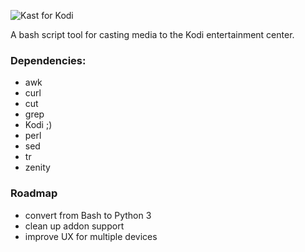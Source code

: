 ![Kast for Kodi](https://github.com/MichaelTunnell/Kast/blob/master/media/kast-logo.jpg)

A bash script tool for casting media to the Kodi entertainment center.

### Dependencies:
- awk
- curl
- cut
- grep
- Kodi ;)
- perl
- sed
- tr
- zenity

### Roadmap
- convert from Bash to Python 3
- clean up addon support
- improve UX for multiple devices
